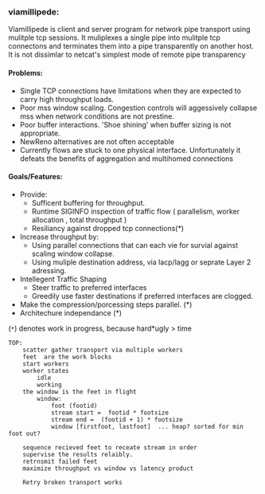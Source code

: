 ### viamillipede: 

Viamillipede is client and server program for network pipe transport using mulitple tcp sessions.  It muliplexes a single pipe into mulitple tcp connectons and terminates them into a pipe transparently on another host.  It is not dissimlar to netcat's simplest mode of remote pipe transparency

#### Problems: 

+ Single TCP connections have limitations when they are expected to carry high throughput loads.
+ Poor mss window scaling. Congestion controls will aggessively collapse mss when network conditions are not prestine.
+ Poor buffer interactions. 'Shoe shining' when buffer sizing is not appropriate. 
+ NewReno alternatives are not often acceptable 
+ Currently flows are stuck to one physical interface.  Unfortunately it defeats the benefits of aggregation and multihomed connections 

#### Goals/Features:

+ Provide:
     + Sufficent buffering for throughput.
     + Runtime SIGINFO inspection of traffic flow ( parallelism, worker allocation , total throughput ) 
     + Resiliancy against dropped tcp connections(*)
+ Increase throughput by:
     + Using parallel connections that can each vie for survial against scaling window collapse.
     + Using muliple destination address, via lacp/lagg or seprate Layer 2 adressing.
+ Intellegent Traffic Shaping
     + Steer traffic to preferred interfaces 
     + Greedily use faster destinations if preferred interfaces are clogged.
+ Make the compression/porcessing steps parallel. (*)
+ Architechure independance (*)

(`*`) denotes work in progress, because hard*ugly > time

```
TOP:
	scatter gather transport via multiple workers
	feet  are the work blocks
	start workers
	worker states 
		idle
		working
	the window is the feet in flight	
		window: 
			foot (footid)
			stream start =  footid * footsize
			stream end =  (footid + 1) * footsize
			window [firstfoot, lastfoot]  ... heap? sorted for min foot out?
			
	sequence recieved feet to receate stream in order
	supervise the results relaibly. 
	retrnsmit failed feet
	maximize throughput vs window vs latency product
		
	Retry broken transport works
```
